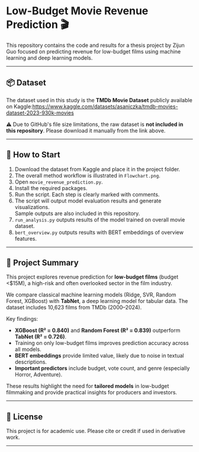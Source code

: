 # Low-Budget Movie Revenue Prediction 🎬

This repository contains the code and results for a thesis project by Zijun Guo focused on predicting revenue for low-budget films using machine learning and deep learning models.

---

## 📦 Dataset

The dataset used in this study is the **TMDb Movie Dataset** publicly available on Kaggle:https://www.kaggle.com/datasets/asaniczka/tmdb-movies-dataset-2023-930k-movies

⚠️ Due to GitHub's file size limitations, the raw dataset is **not included in this repository**. Please download it manually from the link above.

---

## 🚀 How to Start

1. Download the dataset from Kaggle and place it in the project folder.
2. The overall method workflow is illustrated in `Flowchart.png`.
3. Open `movie_revenue_prediction.py`.
4. Install the required packages.
5. Run the script. Each step is clearly marked with comments.
6. The script will output model evaluation results and generate visualizations.  
   Sample outputs are also included in this repository.
7. `run_analysis.py` outputs results of the model trained on overall movie dataset.
8. `bert_overview.py` outputs results with BERT embeddings of overview features.

---

## 🧠 Project Summary

This project explores revenue prediction for **low-budget films** (budget <$15M), a high-risk and often overlooked sector in the film industry.

We compare classical machine learning models (Ridge, SVR, Random Forest, XGBoost) with **TabNet**, a deep learning model for tabular data. The dataset includes 10,623 films from TMDb (2000–2024).

Key findings:
- **XGBoost (R² = 0.840)** and **Random Forest (R² = 0.839)** outperform **TabNet (R² = 0.726)**.
- Training on only low-budget films improves prediction accuracy across all models.
- **BERT embeddings** provide limited value, likely due to noise in textual descriptions.
- **Important predictors** include budget, vote count, and genre (especially Horror, Adventure).

These results highlight the need for **tailored models** in low-budget filmmaking and provide practical insights for producers and investors.

---

## 📄 License

This project is for academic use. Please cite or credit if used in derivative work.

---
